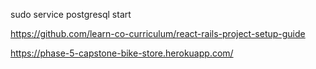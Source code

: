 sudo service postgresql start

https://github.com/learn-co-curriculum/react-rails-project-setup-guide

https://phase-5-capstone-bike-store.herokuapp.com/


